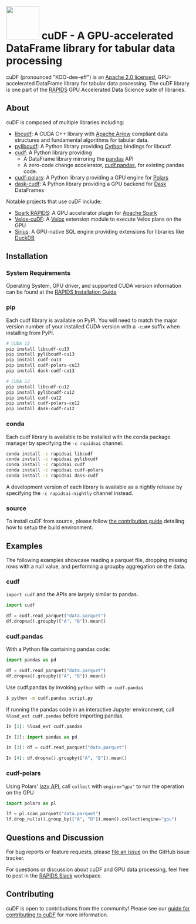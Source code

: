 # <div align="left"><img src="img/rapids_logo.png" width="90px"/>&nbsp;cuDF - A GPU-accelerated DataFrame library for tabular data processing</div>

cuDF (pronounced "KOO-dee-eff") is an [Apache 2.0 licensed](LICENSE), GPU-accelerated DataFrame library
for tabular data processing. The cuDF library is one part of the [RAPIDS](https://rapids.ai/) GPU
Accelerated Data Science suite of libraries.

## About

cuDF is composed of multiple libraries including:

* [libcudf](https://docs.rapids.ai/api/cudf/stable/libcudf_docs/): A CUDA C++ library with [Apache Arrow](https://arrow.apache.org/) compliant
data structures and fundamental algorithms for tabular data.
* [pylibcudf](https://docs.rapids.ai/api/cudf/stable/pylibcudf/): A Python library providing [Cython](https://cython.org/) bindings for libcudf.
* [cudf](https://docs.rapids.ai/api/cudf/stable/user_guide/): A Python library providing
    - A DataFrame library mirroring the [pandas](https://pandas.pydata.org/) API
    - A zero-code change accelerator, [cudf.pandas](https://docs.rapids.ai/api/cudf/stable/cudf_pandas/), for existing pandas code.
* [cudf-polars](https://docs.rapids.ai/api/cudf/stable/cudf_polars/): A Python library providing a GPU engine for [Polars](https://pola.rs/)
* [dask-cudf](https://docs.rapids.ai/api/dask-cudf/stable/): A Python library providing a GPU backend for [Dask](https://www.dask.org/) DataFrames

Notable projects that use cuDF include:

* [Spark RAPIDS](https://github.com/NVIDIA/spark-rapids): A GPU accelerator plugin for [Apache Spark](https://spark.apache.org/)
* [Velox-cuDF](https://github.com/facebookincubator/velox/blob/main/velox/experimental/cudf/README.md): A [Velox](https://velox-lib.io/)
extension module to execute Velox plans on the GPU
* [Sirius](https://www.sirius-db.com/): A GPU-native SQL engine providing extensions for libraries like [DuckDB](https://duckdb.org/)

## Installation

### System Requirements

Operating System, GPU driver, and supported CUDA version information can be found at the [RAPIDS Installation Guide](https://docs.rapids.ai/install/#system-req)

### pip

Each cudf library is available on PyPI. You will need to match the major version number of your installed CUDA version with a `-cu##` suffix
when installing from PyPI.

```bash
# CUDA 13
pip install libcudf-cu13
pip install pylibcudf-cu13
pip install cudf-cu13
pip install cudf-polars-cu13
pip install dask-cudf-cu13

# CUDA 12
pip install libcudf-cu12
pip install pylibcudf-cu12
pip install cudf-cu12
pip install cudf-polars-cu12
pip install dask-cudf-cu12
```

### conda

Each cudf library is available to be installed with the conda package manager by specifying the `-c rapidsai` channel.

```bash
conda install -c rapidsai libcudf
conda install -c rapidsai pylibcudf
conda install -c rapidsai cudf
conda install -c rapidsai cudf-polars
conda install -c rapidsai dask-cudf
```

A development version of each library is available as a nightly release by specifying the `-c rapidsai-nightly` channel instead.

### source

To install cuDF from source, please follow [the contribution guide](CONTRIBUTING.md#setting-up-your-build-environment) detailing
how to setup the build environment.

## Examples

The following examples showcase reading a parquet file, dropping missing rows with a null value,
and performing a groupby aggregation on the data.

### cudf

`import cudf` and the APIs are largely similar to pandas.

```python
import cudf

df = cudf.read_parquet("data.parquet")
df.dropna().groupby(["A", "B"]).mean()
```

### cudf.pandas

With a Python file containing pandas code:

```python
import pandas as pd

df = cudf.read_parquet("data.parquet")
df.dropna().groupby(["A", "B"]).mean()
```

Use cudf.pandas by invoking `python` with `-m cudf.pandas`

```bash
$ python -m cudf.pandas script.py
```

If running the pandas code in an interactive Jupyter environment, call `%load_ext cudf.pandas` before
importing pandas.

```python
In [1]: %load_ext cudf.pandas

In [2]: import pandas as pd

In [3]: df = cudf.read_parquet("data.parquet")

In [4]: df.dropna().groupby(["A", "B"]).mean()
```

### cudf-polars

Using Polars' [lazy API](https://docs.pola.rs/user-guide/lazy/), call `collect` with `engine="gpu"` to run
the operation on the GPU

```python
import polars as pl

lf = pl.scan_parquet("data.parquet")
lf.drop_nulls().group_by(["A", "B"]).mean().collect(engine="gpu")
```

## Questions and Discussion

For bug reports or feature requests, please [file an issue](https://github.com/rapidsai/cudf/issues/new/choose) on the GitHub issue tracker.

For questions or discussion about cuDF and GPU data processing, feel free to post in the [RAPIDS Slack](https://rapids.ai/slack-invite) workspace.

## Contributing

cuDF is open to contributions from the community! Please see our [guide for contributing to cuDF](CONTRIBUTING.md) for more information.
